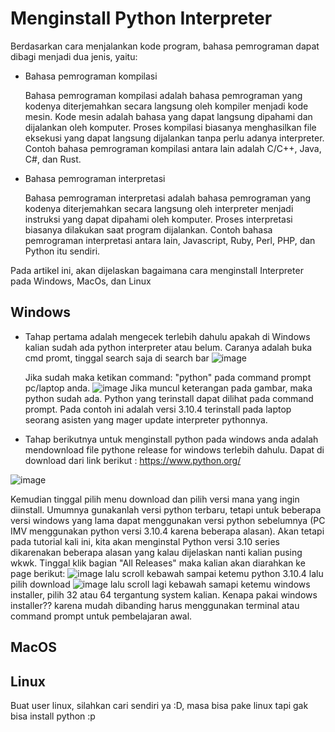 # Menginstall Python Interpreter

Berdasarkan cara menjalankan kode program, bahasa pemrograman dapat dibagi menjadi dua jenis, yaitu:

- Bahasa pemrograman kompilasi

  Bahasa pemrograman kompilasi adalah bahasa pemrograman yang kodenya diterjemahkan secara langsung oleh kompiler menjadi kode mesin. Kode mesin adalah bahasa yang dapat langsung dipahami dan dijalankan oleh komputer. Proses kompilasi biasanya menghasilkan file eksekusi yang dapat langsung dijalankan tanpa perlu adanya interpreter. Contoh bahasa pemrograman kompilasi antara lain adalah C/C++, Java, C#, dan Rust.

- Bahasa pemrograman interpretasi

  Bahasa pemrograman interpretasi adalah bahasa pemrograman yang kodenya diterjemahkan secara langsung oleh interpreter menjadi instruksi yang dapat dipahami oleh komputer. Proses interpretasi biasanya dilakukan saat program dijalankan. Contoh bahasa pemrograman interpretasi antara lain, Javascript, Ruby, Perl, PHP, dan Python itu sendiri.

Pada artikel ini, akan dijelaskan bagaimana cara menginstall Interpreter pada Windows, MacOs, dan Linux

## Windows

- Tahap pertama adalah mengecek terlebih dahulu apakah di Windows kalian sudah ada python interpreter atau belum.
  Caranya adalah buka cmd promt, tinggal search saja di search bar
  ![image](https://github.com/imvlaboratory/sg-basic-python/assets/51825907/33b9e963-da9f-4956-bf06-dc1f6f4b4c1b)

  Jika sudah maka ketikan command: "python" pada command prompt pc/laptop anda.
  ![image](https://github.com/imvlaboratory/sg-basic-python/assets/51825907/3082e366-44a1-42fa-86ad-f6822185c314)
  Jika muncul keterangan pada gambar, maka python sudah ada. Python yang terinstall dapat dilihat pada command prompt. Pada contoh ini adalah versi 3.10.4 terinstall pada laptop seorang asisten yang mager update interpreter pythonnya.

- Tahap berikutnya untuk menginstall python pada windows anda adalah mendownload file pythone release for windows terlebih dahulu.
Dapat di download dari link berikut : https://www.python.org/

![image](https://github.com/imvlaboratory/sg-basic-python/assets/51825907/95edc0fc-f3da-434e-a7f1-ff496b3e0e9e)

Kemudian tinggal pilih menu download dan pilih versi mana yang ingin diinstall. Umumnya gunakanlah versi python terbaru, tetapi untuk beberapa versi windows yang lama dapat menggunakan versi python sebelumnya (PC IMV menggunakan python versi 3.10.4 karena beberapa alasan). 
Akan tetapi pada tutorial kali ini, kita akan menginstal Python versi 3.10 series dikarenakan beberapa alasan yang kalau dijelaskan nanti kalian pusing wkwk. Tinggal klik bagian "All Releases" maka kalian akan diarahkan ke page berikut:
![image](https://github.com/imvlaboratory/sg-basic-python/assets/51825907/b6fdedad-0779-4c3e-a72a-6714b52b175c)
lalu scroll kebawah sampai ketemu python 3.10.4 lalu pilih download
![image](https://github.com/imvlaboratory/sg-basic-python/assets/51825907/71529940-fcf0-4fd3-a903-021faa4f3325)
lalu scroll lagi kebawah samapi ketemu windows installer, pilih 32 atau 64 tergantung system kalian. Kenapa pakai windows installer?? karena mudah dibanding harus menggunakan terminal atau command prompt untuk pembelajaran awal.







<!-- Ini vito wkwkwk-->

<!-- TODO: create a tutorial how to install python on Windows -->

## MacOS

<!-- TODO: create a tutorial how to install python on Windows -->

## Linux

Buat user linux, silahkan cari sendiri ya :D, masa bisa pake linux tapi gak bisa install python :p
